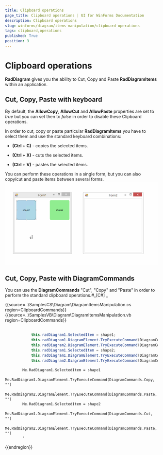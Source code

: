 ```yaml
---
title: Clipboard operations
page_title: Clipboard operations | UI for WinForms Documentation
description: Clipboard operations
slug: winforms/diagram/items-manipulation/clipboard-operations
tags: clipboard,operations
published: True
position: 3
---
```


# Clipboard operations



__RadDiagram__ gives you the ability to Cut, Copy and Paste __RadDiagramItems__ within an application.

## Cut, Copy, Paste with keyboard

By default, the __AllowCopy__, __AllowCut__ and __AllowPaste__ 
        properties are set to *true*  but you can set then to *false* in order to disable these Clipboard operations.

In order to cut, copy or paste particular __RadDiagramItems__  you have to select them and use the standard keyboard combinations:

* __(Ctrl + C)__ - copies the selected items.
            

* __(Ctrl + X)__ - cuts the selected items.
            

* __(Ctrl + V)__ - pastes the selected items.
            

You can perform these operations in a single form, but you can also copy/cut and paste items between several forms.![diagram-items-manipulation-clipboard-operations 001](images/diagram-items-manipulation-clipboard-operations001.gif)

## Cut, Copy, Paste with DiagramCommands

You can use the __DiagramCommands__ "Cut", "Copy" and "Paste" in order to perform the standard clipboard operations.#_[C#] _

	



{{source=..\SamplesCS\Diagram\DiagramItemsManipulation.cs region=ClipboardCommands}} 
{{source=..\SamplesVB\Diagram\DiagramItemsManipulation.vb region=ClipboardCommands}} 

````C# 
            
            this.radDiagram1.SelectedItem = shape1;
            this.radDiagram1.DiagramElement.TryExecuteCommand(DiagramCommands.Copy, "");
            this.radDiagram2.DiagramElement.TryExecuteCommand(DiagramCommands.Paste, "");
            this.radDiagram1.SelectedItem = shape2;
            this.radDiagram1.DiagramElement.TryExecuteCommand(DiagramCommands.Cut, "");
            this.radDiagram2.DiagramElement.TryExecuteCommand(DiagramCommands.Paste, "");
````
````VB.NET
        Me.RadDiagram1.SelectedItem = shape1
        Me.RadDiagram1.DiagramElement.TryExecuteCommand(DiagramCommands.Copy, "")
        Me.RadDiagram2.DiagramElement.TryExecuteCommand(DiagramCommands.Paste, "")
        Me.RadDiagram1.SelectedItem = shape2
        Me.RadDiagram1.DiagramElement.TryExecuteCommand(DiagramCommands.Cut, "")
        Me.RadDiagram2.DiagramElement.TryExecuteCommand(DiagramCommands.Paste, "")
        '
````

{{endregion}} 



